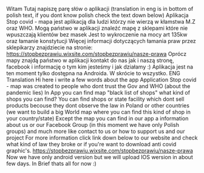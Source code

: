Witam Tutaj napiszę parę słów o aplikacji (translation in eng is in bottom of polish text, if you dont know polish check the text down below) Aplikacja Stop covid - mapa jest aplikacją dla ludzi którzy nie wierzą w kłamstwa M.Z oraz WHO. Mogą państwo w aplikacji znaleźć mapę z sklepami które nie wpuszczają klientów bez masek Jest to wykroczenie na mocy art 135kw oraz łamanie konstytucji Więcej informacji dotyczących łamania praw przez sklepikarzy znajdziecie na stronie: https://stopbezprawiu.wixsite.com/stopbezprawiu/nasze-prawa Oprócz mapy znajdą państwo w aplikacji kontakt do nas jak i naszą stronę, facebook i informację o tym kim jesteśmy i jak działamy :) Aplikacja jest na ten moment tylko dostępna na Androida. W skrócie to wszystko. ENG Translation Hi here i write a few words about the app Application Stop covid - map was created to people who dont trust the Gov and WHO (about the pandemic lies) In App you can find map "black list of shops" what kind of shops you can find? You can find shops or state facility which dont sell products becouse they dont observe the law in Poland or other countries (we want to build a big World map where you can find this kind of shop in your country/state) Except the map you can find in our app a information about us or our Facebook Group (in this moment we have only Polish groups) and much more like contact to us or how to support us and our project For more information click link down below to our website and check what kind of law they broke or if you're want to download anti covid graphic's. https://stopbezprawiu.wixsite.com/stopbezprawiu/nasze-prawa Now we have only android version but we will upload IOS wersion in about few days. In Brief thats all for now :)

